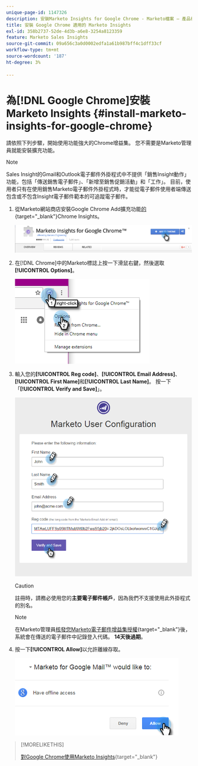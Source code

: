 ```yaml
---
unique-page-id: 1147326
description: 安裝Marketo Insights for Google Chrome - Marketo檔案 — 產品檔案
title: 安裝 Google Chrome 適用的 Marketo Insights
exl-id: 358b2737-52de-4d3b-a6e8-3254a8123359
feature: Marketo Sales Insights
source-git-commit: 09a656c3a0d0002edfa1a61b987bff4c1dff33cf
workflow-type: tm+mt
source-wordcount: '187'
ht-degree: 3%

---
```


# 為[!DNL Google Chrome]安裝Marketo Insights {#install-marketo-insights-for-google-chrome}

請依照下列步驟，開始使用功能強大的Chrome增益集。 您不需要是Marketo管理員就能安裝擴充功能。

>[!NOTE]
>
>Sales Insight的Gmail和Outlook電子郵件外掛程式中不提供「銷售Insight動作」功能，包括「傳送銷售電子郵件」、「新增至銷售促銷活動」和「工作」。 目前，使用者只有在使用銷售Marketo電子郵件外掛程式時，才能從電子郵件使用者端傳送包含或不包含Insight電子郵件範本的可追蹤電子郵件。

1. 從Marketo網站商店安裝Google Chrome Add擴充功能[的](https://chrome.google.com/webstore/detail/marketo-for-google-mail/jjkfbhajlmoeegbjgjipliamplidmbjb){target="_blank"}Chrome Insights。

   ![](assets/image2015-10-5-10-3a24-3a7.png)

1. 在[!DNL Chrome]中的Marketo標誌上按一下滑鼠右鍵，然後選取&#x200B;**[!UICONTROL Options]**。

   ![](assets/two.png)

1. 輸入您的&#x200B;**[!UICONTROL Reg code]**、**[!UICONTROL Email Address]**、**[!UICONTROL First Name]**&#x200B;和&#x200B;**[!UICONTROL Last Name]**。 按一下「**[!UICONTROL Verify and Save]**」。

   ![](assets/three.png)

   >[!CAUTION]
   >
   >註冊時，請務必使用您的&#x200B;**主要電子郵件帳戶**，因為我們不支援使用此外掛程式的別名。

   >[!NOTE]
   >
   >在Marketo管理員[核發您Marketo電子郵件增益集授權](/help/marketo/product-docs/marketo-sales-insight/msi-outlook-plugin/issue-a-marketo-email-add-in-license.md){target="_blank"}後，系統會在傳送的電子郵件中記錄登入代碼。 **14天後過期**。

1. 按一下&#x200B;**[!UICONTROL Allow]**&#x200B;以允許離線存取。

   ![](assets/image2015-10-5-10-3a34-3a1.png)

>[!MORELIKETHIS]
>
>[對Google Chrome使用Marketo Insights](/help/marketo/product-docs/marketo-sales-insight/msi-chrome-plugin/using-marketo-insights-for-google-chrome.md){target="_blank"}

